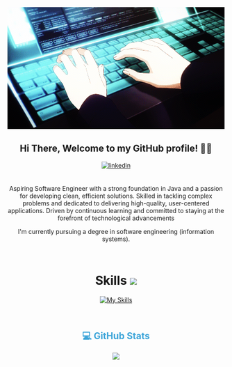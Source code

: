 <div align="center">
<img style="max-width: 100%; height: auto;" alt="Developer Illustration" src="./src/Banner.gif"/>

## Hi There, Welcome to my GitHub profile! 👋🏻

<a href="https://www.linkedin.com/in/malikatajidi/" target="_blank">
<img src=https://img.shields.io/badge/linkedin-%2300acee.svg?color=405DE6&style=for-the-badge&logo=linkedin&logoColor=white alt=linkedin style="margin-bottom: 5px;" />
</a>

<br />
<br />

Aspiring Software Engineer with a strong foundation in Java and a passion for developing clean, efficient solutions. Skilled in tackling complex problems and dedicated to delivering high-quality, user-centered applications. Driven by continuous learning and committed to staying at the forefront of technological advancements

I'm currently pursuing a degree in software engineering (information systems).

<br />


<h1>Skills
  <a href="#-my-skill-sets--">
    <img src="https://raw.githubusercontent.com/HighAmbition211/HighAmbition211/auxiliary/others/skill.gif" width="32px">
  </a>
</h1>

[![My Skills](https://skillicons.dev/icons?i=java,typescript,javascript,python,c,cpp,cs,html,css,tailwind,express,dotnet,spring,postman,nodejs,react,nextjs,angular,git,githubactions,jenkins,docker,aws,kafka,linux,postgres,redis,mysql,mongodb&theme=light)](https://skillicons.dev)


<br />


<h2 align="center" style="color:#3DA5D9;">💻 GitHub Stats</h2>
<p align="center">
<a href="https://github.com/MalikaTajidi">
  <img height="180em" src="https://github-readme-stats-eight-theta.vercel.app/api?username=MalikaTajidi&show_icons=true&theme=dark&include_all_commits=true&count_private=true&title_color=FFFFFF&custom_title=Malika%20Tajidi's%20GitHub%20Stats"/>
</a>
</p>
